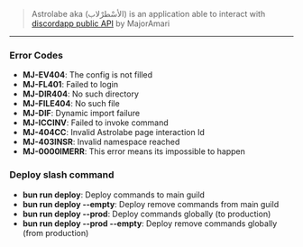 > Astrolabe aka (الأسْطرْلاب) is an application able to interact with [discordapp public API](https://discord.com/developers/docs/reference) by MajorAmari

---

### Error Codes

- **MJ-EV404**: The config is not filled
- **MJ-FL401**: Failed to login
- **MJ-DIR404**: No such directory
- **MJ-FILE404**: No such file
- **MJ-DIF**: Dynamic import failure
- **MJ-ICCINV**: Failed to invoke command
- **MJ-404CC**: Invalid Astrolabe page interaction Id
- **MJ-403INSR**: Invalid namespace reached
- **MJ-0000IMERR**: This error means its impossible to happen

### Deploy slash command

- **bun run deploy**: Deploy commands to main guild
- **bun run deploy --empty**: Deploy remove commands from main guild
- **bun run deploy --prod**: Deploy commands globally (to production)
- **bun run deploy --prod --empty**: Deploy remove commands globally (from production)
